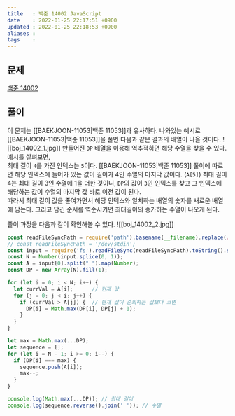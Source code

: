 ```yaml
---
title   : 백준 14002 JavaScript 
date    : 2022-01-25 22:17:51 +0900
updated : 2022-01-25 22:18:53 +0900
aliases : 
tags    : 
---
```

## 문제
[백준 14002](https://www.acmicpc.net/problem/14002)

## 풀이
이 문제는 [[BAEKJOON-11053|백준 11053]]과 유사하다. 
나와있는 예시로 [[BAEKJOON-11053|백준 11053]]을 풀면 다음과 같은 결과의 배열이 나올 것이다.
![[boj_14002_1.jpg]]
만들어진 `DP`  배열을 이용해 역추적하면 해당 수열을 찾을 수 있다. 
예시를 살펴보면,  
최대 길이 `4`를 가진 인덱스는 `5`이다. [[BAEKJOON-11053|백준 11053]] 풀이에 따르면 해당 인덱스에 들어가 있는 값이 길이가 4인 수열의 마지막 값이다. (`A[5]`) 최대 길이 4는 최대 길이 3인 수열에 1을 더한 것이니, `DP`의 값이 `3`인 인덱스를 찾고 그 인덱스에 해당하는 값이 수열의 마지막 값 바로 이전 값이 된다.  
따라서 최대 길이 값을 줄여가면서 해당 인덱스와 일치하는 배열의 숫자를 새로운 배열에 담는다. 그리고 담긴 순서를 역순시키면 최대길이의 증가하는 수열이 나오게 된다.   

풀이 과정을 다음과 같이 확인해볼 수 있다.
![[boj_14002_2.jpg]]
```javascript
const readFileSyncPath = require('path').basename(__filename).replace(/js$/, 'txt');
// const readFileSyncPath = '/dev/stdin';
const input = require('fs').readFileSync(readFileSyncPath).toString().split("\n");
const N = Number(input.splice(0, 1));
const A = input[0].split(" ").map(Number);
const DP = new Array(N).fill(1);

for (let i = 0; i < N; i++) {
  let currVal = A[i];      // 현재 값
  for (j = 0; j < i; j++) {
    if (currVal > A[j]) {  // 현재 값이 순회하는 값보다 크면
      DP[i] = Math.max(DP[i], DP[j] + 1);
    }
  }
}

let max = Math.max(...DP);
let sequence = [];
for (let i = N - 1; i >= 0; i--) {
  if (DP[i] === max) {
    sequence.push(A[i]);
    max--;
  }
}

console.log(Math.max(...DP)); // 최대 길이
console.log(sequence.reverse().join(' ')); // 수열
```
